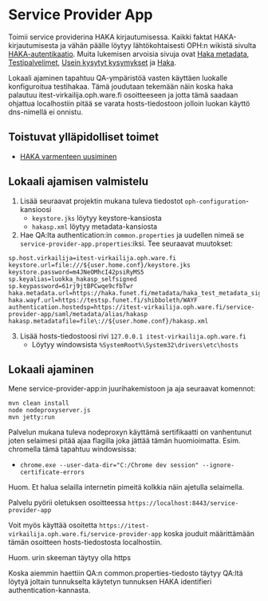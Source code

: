 Service Provider App
=
Toimii service providerina HAKA kirjautumisessa. Kaikki faktat HAKA-kirjautumisesta ja vähän päälle löytyy
lähtökohtaisesti OPH:n wikistä sivulta [HAKA-autentikaatio](https://wiki.eduuni.fi/display/OPHSS/HAKA-autentikaatio).
Muita lukemisen arvoisia sivuja ovat [Haka metadata](https://wiki.eduuni.fi/display/CSCHAKA/Haka+metadata),
[Testipalvelimet](https://wiki.eduuni.fi/display/CSCHAKA/Testipalvelimet),
[Usein kysytyt kysymykset](https://wiki.eduuni.fi/display/CSCHAKA/Usein+kysytyt+kysymykset)
ja [Haka](https://wiki.eduuni.fi/display/OPHPALV/Haka).

Lokaali ajaminen tapahtuu QA-ympäristöä vasten käyttäen luokalle konfiguroitua testihakaa. Tämä joudutaan tekemään näin koska haka palautuu itest-virkailija.oph.ware.fi osoitteeseen ja jotta tämä saadaan ohjattua localhostiin pitää se varata hosts-tiedostoon jolloin luokan käyttö dns-nimellä ei onnistu. 

Toistuvat ylläpidolliset toimet
-
* [HAKA varmenteen uusiminen](haka-varmenteen-uusiminen.md)

Lokaali ajamisen valmistelu
-
1) Lisää seuraavat projektin mukana tuleva tiedostot `oph-configuration`-kansioosi
   * `keystore.jks` löytyy keystore-kansiosta
   * `hakasp.xml` löytyy metadata-kansiosta
2) Hae QA:lta authentication:in `common.properties` ja uudellen nimeä se `service-provider-app.properties`:iksi. Tee seuraavat muutokset:
```
sp.host.virkailija=itest-virkailija.oph.ware.fi
keystore.url=file:///${user.home.conf}/keystore.jks
keystore.password=m4JNeOMhcI42psiRyMS5
sp.keyalias=luokka_hakasp_selfsigned
sp.keypassword=61rj9jtBPCwqe9cfbTwr
haka.metadata.url=https://haka.funet.fi/metadata/haka_test_metadata_signed.xml
haka.wayf.url=https://testsp.funet.fi/shibboleth/WAYF
authentication.hostedsp=https://itest-virkailija.oph.ware.fi/service-provider-app/saml/metadata/alias/hakasp
hakasp.metadatafile=file\://${user.home.conf}/hakasp.xml
```
3) Lisää hosts-tiedostoosi rivi `127.0.0.1 itest-virkailija.oph.ware.fi` 
   * Löytyy windowsista `%SystemRoot%\System32\drivers\etc\hosts`
   
Lokaali ajaminen
-
Mene service-provider-app:in juurihakemistoon ja aja seuraavat komennot:

    mvn clean install
    node nodeproxyserver.js
    mvn jetty:run
Palvelun mukana tuleva nodeproxyn käyttämä sertifikaatti on vanhentunut joten selaimesi pitää ajaa flagilla joka jättää tämän huomioimatta. Esim. chromella tämä tapahtuu windowsissa:
* `chrome.exe --user-data-dir="C:/Chrome dev session" --ignore-certificate-errors`
 
Huom. Et halua selailla internetin pimeitä kolkkia näin ajetulla selaimella.

Palvelu pyörii oletuksen osoitteessa `https://localhost:8443/service-provider-app` 

Voit myös käyttää osoitetta `https://itest-virkailija.oph.ware.fi/service-provider-app` koska jouduit määrittämään tämän osoitteen hosts-tiedostosta localhostiin.

Huom. urin skeeman täytyy olla https

Koska aiemmin haettiin QA:n common.properties-tiedosto täytyy QA:ltä löytyä joltain tunnukselta käytetyn tunnuksen HAKA identifieri authentication-kannasta.
